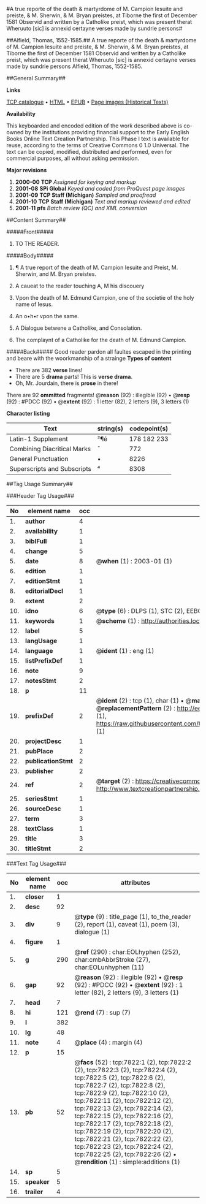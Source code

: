 #A true reporte of the death & martyrdome of M. Campion Iesuite and preiste, & M. Sherwin, & M. Bryan preistes, at Tiborne the first of December 1581 Observid and written by a Catholike preist, which was present therat Wheruuto [sic] is annexid certayne verses made by sundrie persons#

##Alfield, Thomas, 1552-1585.##
A true reporte of the death & martyrdome of M. Campion Iesuite and preiste, & M. Sherwin, & M. Bryan preistes, at Tiborne the first of December 1581 Observid and written by a Catholike preist, which was present therat Wheruuto [sic] is annexid certayne verses made by sundrie persons
Alfield, Thomas, 1552-1585.

##General Summary##

**Links**

[TCP catalogue](http://www.ota.ox.ac.uk/tcp/)  • 
[HTML](http://tei.it.ox.ac.uk/tcp/Texts-HTML/free/A17/A17870.html)  • 
[EPUB](http://tei.it.ox.ac.uk/tcp/Texts-EPUB/free/A17/A17870.epub) • 
[Page images (Historical Texts)](https://data.historicaltexts.jisc.ac.uk/view?pubId=eebo-99843112e&pageId=eebo-99843112e-7822-1)

**Availability**

This keyboarded and encoded edition of the
	       work described above is co-owned by the institutions
	       providing financial support to the Early English Books
	       Online Text Creation Partnership. This Phase I text is
	       available for reuse, according to the terms of Creative
	       Commons 0 1.0 Universal. The text can be copied,
	       modified, distributed and performed, even for
	       commercial purposes, all without asking permission.

**Major revisions**

1. __2000-00__ __TCP__ *Assigned for keying and markup*
1. __2001-08__ __SPi Global__ *Keyed and coded from ProQuest page images*
1. __2001-09__ __TCP Staff (Michigan)__ *Sampled and proofread*
1. __2001-10__ __TCP Staff (Michigan)__ *Text and markup reviewed and edited*
1. __2001-11__ __pfs__ *Batch review (QC) and XML conversion*

##Content Summary##

#####Front#####

1. TO THE READER.

#####Body#####

1. ¶ A true report of the death of M. Campion Iesuite and Preist, M. Sherwin, and M. Bryan preistes.

1. A caueat to the reader touching A, M his discouery

1. Vpon the death of M. Edmund Campion, one of the societie of the holy name of Iesus.

1. An o•h•r vpon the same.

1. A Dialogue betwene a Catholike, and Consolation.

1. The complaynt of a Catholike for the death of M. Edmund Campion.

#####Back#####
Good reader pardon all faultes escaped in the printing and beare with the woorkmanship of a strainge
**Types of content**

  * There are 382 **verse** lines!
  * There are 5 **drama** parts! This is **verse drama**.
  * Oh, Mr. Jourdain, there is **prose** in there!

There are 92 **ommitted** fragments! 
 @__reason__ (92) : illegible (92)  •  @__resp__ (92) : #PDCC (92)  •  @__extent__ (92) : 1 letter (82), 2 letters (9), 3 letters (1)

**Character listing**


|Text|string(s)|codepoint(s)|
|---|---|---|
|Latin-1 Supplement|²¶é|178 182 233|
|Combining             Diacritical Marks|̄|772|
|General Punctuation|•|8226|
|Superscripts             and Subscripts|⁴|8308|

##Tag Usage Summary##

###Header Tag Usage###

|No|element name|occ|attributes|
|---|---|---|---|
|1.|__author__|4||
|2.|__availability__|1||
|3.|__biblFull__|1||
|4.|__change__|5||
|5.|__date__|8| @__when__ (1) : 2003-01 (1)|
|6.|__edition__|1||
|7.|__editionStmt__|1||
|8.|__editorialDecl__|1||
|9.|__extent__|2||
|10.|__idno__|6| @__type__ (6) : DLPS (1), STC (2), EEBO-CITATION (1), PROQUEST (1), VID (1)|
|11.|__keywords__|1| @__scheme__ (1) : http://authorities.loc.gov/ (1)|
|12.|__label__|5||
|13.|__langUsage__|1||
|14.|__language__|1| @__ident__ (1) : eng (1)|
|15.|__listPrefixDef__|1||
|16.|__note__|9||
|17.|__notesStmt__|2||
|18.|__p__|11||
|19.|__prefixDef__|2| @__ident__ (2) : tcp (1), char (1)  •  @__matchPattern__ (2) : ([0-9\-]+):([0-9IVX]+) (1), (.+) (1)  •  @__replacementPattern__ (2) : http://eebo.chadwyck.com/downloadtiff?vid=$1&page=$2 (1), https://raw.githubusercontent.com/textcreationpartnership/Texts/master/tcpchars.xml#$1 (1)|
|20.|__projectDesc__|1||
|21.|__pubPlace__|2||
|22.|__publicationStmt__|2||
|23.|__publisher__|2||
|24.|__ref__|2| @__target__ (2) : https://creativecommons.org/publicdomain/zero/1.0/ (1), http://www.textcreationpartnership.org/docs/. (1)|
|25.|__seriesStmt__|1||
|26.|__sourceDesc__|1||
|27.|__term__|3||
|28.|__textClass__|1||
|29.|__title__|3||
|30.|__titleStmt__|2||


###Text Tag Usage###

|No|element name|occ|attributes|
|---|---|---|---|
|1.|__closer__|1||
|2.|__desc__|92||
|3.|__div__|9| @__type__ (9) : title_page (1), to_the_reader (2), report (1), caveat (1), poem (3), dialogue (1)|
|4.|__figure__|1||
|5.|__g__|290| @__ref__ (290) : char:EOLhyphen (252), char:cmbAbbrStroke (27), char:EOLunhyphen (11)|
|6.|__gap__|92| @__reason__ (92) : illegible (92)  •  @__resp__ (92) : #PDCC (92)  •  @__extent__ (92) : 1 letter (82), 2 letters (9), 3 letters (1)|
|7.|__head__|7||
|8.|__hi__|121| @__rend__ (7) : sup (7)|
|9.|__l__|382||
|10.|__lg__|48||
|11.|__note__|4| @__place__ (4) : margin (4)|
|12.|__p__|15||
|13.|__pb__|52| @__facs__ (52) : tcp:7822:1 (2), tcp:7822:2 (2), tcp:7822:3 (2), tcp:7822:4 (2), tcp:7822:5 (2), tcp:7822:6 (2), tcp:7822:7 (2), tcp:7822:8 (2), tcp:7822:9 (2), tcp:7822:10 (2), tcp:7822:11 (2), tcp:7822:12 (2), tcp:7822:13 (2), tcp:7822:14 (2), tcp:7822:15 (2), tcp:7822:16 (2), tcp:7822:17 (2), tcp:7822:18 (2), tcp:7822:19 (2), tcp:7822:20 (2), tcp:7822:21 (2), tcp:7822:22 (2), tcp:7822:23 (2), tcp:7822:24 (2), tcp:7822:25 (2), tcp:7822:26 (2)  •  @__rendition__ (1) : simple:additions (1)|
|14.|__sp__|5||
|15.|__speaker__|5||
|16.|__trailer__|4||
